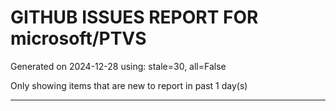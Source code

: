 
# GITHUB ISSUES REPORT FOR microsoft/PTVS


Generated on 2024-12-28 using: stale=30, all=False


Only showing items that are new to report in past 1 day(s)


---




















